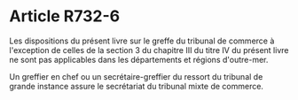 # Article R732-6

Les dispositions du présent livre sur le greffe du tribunal de commerce à l'exception de celles de la section 3 du chapitre III du titre IV du présent livre ne sont pas applicables dans les départements et régions d'outre-mer.

Un greffier en chef ou un secrétaire-greffier du ressort du tribunal de grande instance assure le secrétariat du tribunal mixte de commerce.
